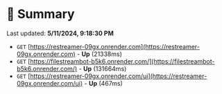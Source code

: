 # 📖 Summary
Last updated: **5/11/2024, 9:18:30 PM**

- `GET` [https://restreamer-09gx.onrender.com](https://restreamer-09gx.onrender.com) - **Up** (21338ms)
- `GET` [https://filestreambot-b5k6.onrender.com/](https://filestreambot-b5k6.onrender.com/) - **Up** (131664ms)
- `GET` [https://restreamer-09gx.onrender.com/ui](https://restreamer-09gx.onrender.com/ui) - **Up** (467ms)
